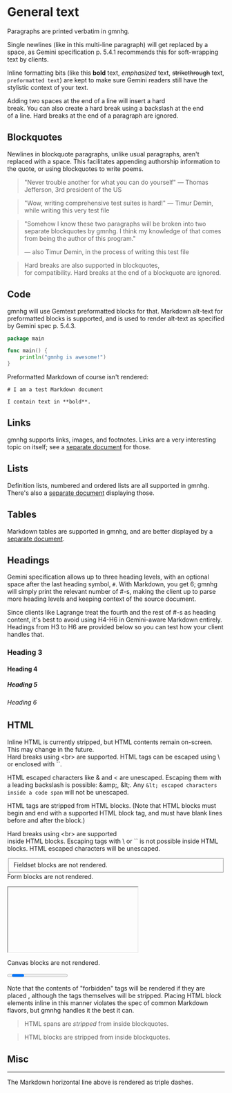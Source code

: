 # General text

Paragraphs are printed verbatim in gmnhg.

Single newlines (like in this multi-line paragraph) will get replaced by
a space, as Gemini specification p. 5.4.1 recommends this for
soft-wrapping text by clients.

Inline formatting bits (like this **bold** text, _emphasized_ text,
~~strikethrough~~ text, `preformatted text`) are kept to make sure
Gemini readers still have the stylistic context of your text.

Adding two spaces at the end of a line will insert a hard  
break. You can also create a hard break using a backslash at the end\
of a line. Hard breaks at the end of a paragraph are ignored.  

## Blockquotes

Newlines in blockquote paragraphs, unlike usual paragraphs, aren't
replaced with a space. This facilitates appending authorship information
to the quote, or using blockquotes to write poems.

> "Never trouble another for what you can do yourself"
> — Thomas Jefferson, 3rd president of the US

> "Wow, writing comprehensive test suites is hard!"
> — Timur Demin, while writing this very test file

> "Somehow I know these two paragraphs will be broken into two separate
> blockquotes by gmnhg. I think my knowledge of that comes from being
> the author of this program."
>
> — also Timur Demin, in the process of writing this test file

> Hard breaks are also supported in blockquotes,  
> for compatibility. Hard breaks at the end of a blockquote are ignored.  

## Code

gmnhg will use Gemtext preformatted blocks for that. Markdown alt-text
for preformatted blocks is supported, and is used to render alt-text as
specified by Gemini spec p. 5.4.3.

```go
package main

func main() {
    println("gmnhg is awesome!")
}
```

Preformatted Markdown of course isn't rendered:

```
# I am a test Markdown document

I contain text in **bold**.
```

## Links

gmnhg supports links, images, and footnotes. Links are a very
interesting topic on itself; see a [separate document](links.md) for
those.

## Lists

Definition lists, numbered and ordered lists are all supported in gmnhg.
There's also a [separate document](lists.md) displaying those.

## Tables

Markdown tables are supported in gmnhg, and are better displayed by a
[separate document](tables.md).

## Headings

Gemini specification allows up to three heading levels, with an optional
space after the last heading symbol, `#`. With Markdown, you get 6;
gmnhg will simply print the relevant number of #-s, making the client up
to parse more heading levels and keeping context of the source document.

Since clients like Lagrange treat the fourth and the rest of #-s as
heading content, it's best to avoid using H4-H6 in Gemini-aware Markdown
entirely. Headings from H3 to H6 are provided below so you can test how
your client handles that.

### Heading 3

#### Heading 4

##### Heading 5

###### Heading 6

## HTML

Inline HTML is <span class="bold">currently</span> stripped, but HTML
contents remain on-screen. This may change in the future.<br>Hard breaks
using \<br> are supported. HTML tags can be escaped using \ or enclosed
with ``.

HTML escaped characters like &amp; and &lt; are unescaped. Escaping
them with a leading backslash is possible: \&amp;, \&lt;. Any `&lt;
escaped characters inside a code span` will not be unescaped.

<p>HTML tags are stripped from HTML blocks. (Note that HTML blocks must
begin and end with a supported HTML block tag, and must have blank
lines before and after the block.)</p>

<p>Hard breaks using &lt;br&gt; are supported<br>inside HTML blocks.
Escaping tags with \ or `` is not possible inside HTML blocks. HTML
escaped characters will be unescaped.</p>

<fieldset>Fieldset blocks are not rendered.</fieldset>

<form>Form blocks are not rendered.</form>

<iframe>Iframe blocks are not rendered.</iframe>

<script>Script blocks are not rendered.</script>

<style>Style blocks are not rendered.</style>

<canvas>Canvas blocks are not rendered.</canvas>

<dialog>Dialog blocks are not rendered.</dialog>

<progress>Progress blocks are not rendered.</progress>

Note that the contents of "forbidden" tags will be rendered if they are
placed <script>inline</script>, although the tags themselves will be
stripped. Placing HTML block elements inline in this manner violates
the spec of common Markdown flavors, but gmnhg handles it the best it
can.

> HTML spans are <em>stripped</em> from
> inside <span>blockquotes</span>.

> <p>HTML blocks are stripped from inside blockquotes.</p>

## Misc

***

The Markdown horizontal line above is rendered as triple dashes.

[bug]: https://github.com/tdemin/gmnhg/issues/6
